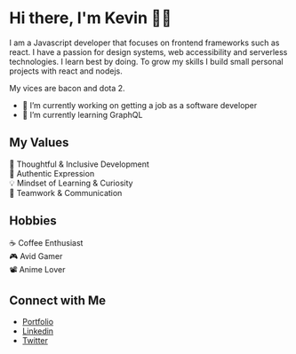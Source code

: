 # Hi there, I'm Kevin 👋🏼
I am a Javascript developer that focuses on frontend frameworks such as react. I have a passion for design systems, web accessibility and serverless technologies. I learn best by doing. To grow my skills I build small personal projects with react and nodejs. 

My vices are bacon and dota 2.

- 🔭 I’m currently working on getting a job as a software developer
- 🌱 I’m currently learning GraphQL

## My Values
🧠 Thoughtful & Inclusive Development <br/>
💖 Authentic Expression <br/>
💡 Mindset of Learning & Curiosity <br/>
🙌 Teamwork & Communication

## Hobbies
☕️ Coffee Enthusiast  <br/>
🎮 Avid Gamer </br>
📽 Anime Lover

## Connect with Me
- [Portfolio](https://www.jkevincodes.com/) <br/>
- [Linkedin](https://www.linkedin.com/in/jkevinruiz/) <br/>
- [Twitter](https://twitter.com/nivekziur_) <br/>


<!--
**jkevinruiz/jkevinruiz** is a ✨ _special_ ✨ repository because its `README.md` (this file) appears on your GitHub profile.

Here are some ideas to get you started:

- 🔭 I’m currently working on ...
- 🌱 I’m currently learning ...
- 👯 I’m looking to collaborate on ...
- 🤔 I’m looking for help with ...
- 💬 Ask me about ...
- 📫 How to reach me: ...
- 😄 Pronouns: ...
- ⚡ Fun fact: ...
-->
